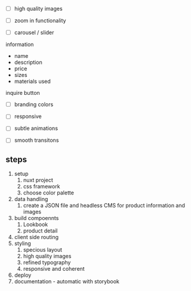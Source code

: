 
- [ ] high quality images
- [ ] zoom in functionality
- [ ] carousel / slider


information
- name
- description
- price
- sizes
- materials used

inquire button
- [ ] branding colors
- [ ] responsive
- [ ] subtle animations
- [ ] smooth transitons


## steps
1. setup 
   1. nuxt project
   2. css framework
   3. choose color palette
2. data handling
   1. create a JSON file and headless CMS for product information and images
3. build compoennts
   1. Lookbook
   2. product detail
4. client side routing
5. styling
   1. specious layout
   2. high quality images
   3. refined typography
   4. responsive and coherent
6. deploy
7. documentation - automatic with storybook

